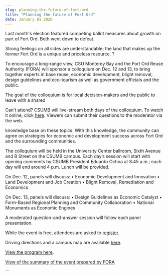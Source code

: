 ```yaml
---
slug: planning-the-future-of-fort-ord
title: "Planning the future of Fort Ord"
date: January 01 2020
---
```


 
<p>
  Last month's election featured competing ballot measures about growth on part
  of Fort Ord. Both went down to defeat.
</p>
<p>
  Strong feelings on all sides are understandable; the land that makes up the
  former Fort Ord is a unique and priceless resource. ?
</p>
<p>
  To encourage a long-range view, CSU Monterey Bay and the Fort Ord Reuse
  Authority (FORA) will sponsor a colloquium on Dec. 12 and 13, to bring
  together experts in base reuse, economic development, blight removal, design
  guidelines and eco-tourism as well as government officials and the public.
</p>
<p>
  The goal of the colloquium is for local decision-makers and the public to
  leave with a shared
</p>
<p>
  Can't attend? CSUMB will live-stream both days of the colloquium. To watch it
  online, click
  <a href="https://media.csumb.edu/www/player/encoder.php?en=5&amp;cc=1&amp;q=1"
    >here</a
  >. Viewers can submit their questions to the moderator via the web.
</p>
<p>
  knowledge base on these topics. With this knowledge, the community can agree
  on strategies for economic and development success across Fort Ord and the
  surrounding communities.
</p>
<p>
  The colloquium will be held in the University Center ballroom, Sixth Avenue
  and B Street on the CSUMB campus. Each day’s session will start with opening
  comments by CSUMB President Eduardo Ochoa at 8:45 a.m.; each day will end
  around 4 p.m. Lunch will be provided.
</p>
<p>
  On Dec. 12, panels will discuss: • Economic Development and Innovation • Land
  Development and Job Creation • Blight Removal, Remediation and Economics
</p>
<p>
  On Dec. 13, panels will discuss: • Design Guidelines as Economic Catalyst •
  Form-Based Regional Planning and Community Collaboration • National Monuments
  as Economic Engines
</p>
<p>
  A moderated question-and-answer session will follow each panel presentation.
</p>
<p>
  While the event is free, attendees are asked to
  <a href="https://www.fortordcolloquium.eventbrite.com">register</a>.
</p>
<p>
  Driving directions and a campus map are available
  <a href="https://csumb.edu/maps">here</a>.
</p>
<p>
  <a
    href="https://news.csumb.edu/sites/default/files/65/attachments/news/files/fort_ord_colloquium_program_0.pdf"
    >View the program here</a
  >.
</p>
<p>
  <a
    href="https://news.csumb.edu/sites/default/files/65/attachments/news/files/colloquium_summary.pdf"
    >View of the summary of the event prepared by FORA</a
  >
</p>
<p></p>
<p></p>
```
